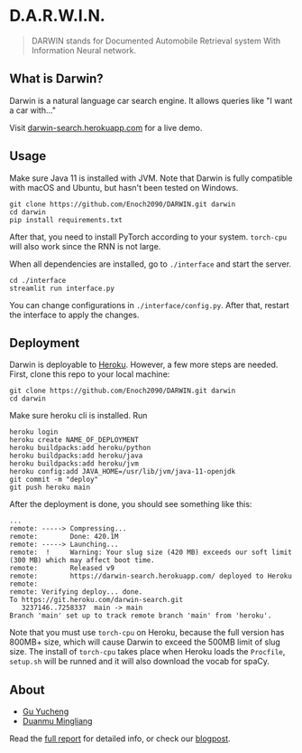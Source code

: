 # D.A.R.W.I.N.

> DARWIN stands for Documented Automobile Retrieval system With Information Neural network.

## What is Darwin?

Darwin is a natural language car search engine. It allows queries like "I want a car with..." 

Visit [darwin-search.herokuapp.com](https://darwin-search.herokuapp.com) for a live demo.

## Usage

Make sure Java 11 is installed with JVM. Note that Darwin is fully compatible with macOS and Ubuntu, but hasn't been tested on Windows.

```shell
git clone https://github.com/Enoch2090/DARWIN.git darwin
cd darwin
pip install requirements.txt
```

After that, you need to install PyTorch according to your system. `torch-cpu` will also work since the RNN is not large. 

When all dependencies are installed, go to `./interface` and start the server.

```shell
cd ./interface
streamlit run interface.py
```

You can change configurations in `./interface/config.py`. After that, restart the interface to apply the changes.

## Deployment

Darwin is deployable to [Heroku](https://dashboard.heroku.com/apps). However, a few more steps are needed. First, clone this repo to your local machine:

```shell
git clone https://github.com/Enoch2090/DARWIN.git darwin
cd darwin
```

Make sure heroku cli is installed. Run

```shell
heroku login
heroku create NAME_OF_DEPLOYMENT
heroku buildpacks:add heroku/python
heroku buildpacks:add heroku/java
heroku buildpacks:add heroku/jvm
heroku config:add JAVA_HOME=/usr/lib/jvm/java-11-openjdk
git commit -m "deploy"
git push heroku main
```

After the deployment is done, you should see something like this:

```shell
...
remote: -----> Compressing...
remote:        Done: 420.1M
remote: -----> Launching...
remote:  !     Warning: Your slug size (420 MB) exceeds our soft limit (300 MB) which may affect boot time.
remote:        Released v9
remote:        https://darwin-search.herokuapp.com/ deployed to Heroku
remote:
remote: Verifying deploy... done.
To https://git.heroku.com/darwin-search.git
   3237146..7258337  main -> main
Branch 'main' set up to track remote branch 'main' from 'heroku'.
```

Note that you must use `torch-cpu` on Heroku, because the full version has 800MB+ size, which will cause Darwin to exceed the 500MB limit of slug size. The install of `torch-cpu` takes place when Heroku loads the `Procfile`, `setup.sh` will be runned and it will also download the vocab for spaCy.

## About

- [Gu Yucheng](https://github.com/Enoch2090)
- [Duanmu Mingliang](https://github.com/Dmml0621)

Read the [full report](https://github.com/Enoch2090/DARWIN/tree/main/docs/DARWIN.pdf) for detailed info, or check our [blogpost](https://www.enoch2090.me/darwin-a-natural-language-car-information-search-engine). 
